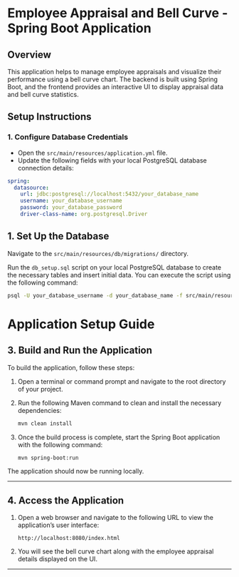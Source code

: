 # Employee Appraisal and Bell Curve - Spring Boot Application

## Overview

This application helps to manage employee appraisals and visualize their performance using a bell curve chart. The backend is built using Spring Boot, and the frontend provides an interactive UI to display appraisal data and bell curve statistics.

## Setup Instructions

### 1. Configure Database Credentials

- Open the `src/main/resources/application.yml` file.
- Update the following fields with your local PostgreSQL database connection details:

```yaml
spring:
  datasource:
    url: jdbc:postgresql://localhost:5432/your_database_name
    username: your_database_username
    password: your_database_password
    driver-class-name: org.postgresql.Driver
```



## 1. Set Up the Database

Navigate to the `src/main/resources/db/migrations/` directory.

Run the `db_setup.sql` script on your local PostgreSQL database to create the necessary tables and insert initial data. You can execute the script using the following command:

```bash
psql -U your_database_username -d your_database_name -f src/main/resources/db/migrations/db_setup.sql
```
# Application Setup Guide

## 3. Build and Run the Application

To build the application, follow these steps:

1. Open a terminal or command prompt and navigate to the root directory of your project.

2. Run the following Maven command to clean and install the necessary dependencies:

    ```bash
    mvn clean install
    ```

3. Once the build process is complete, start the Spring Boot application with the following command:

    ```bash
    mvn spring-boot:run
    ```

The application should now be running locally.

---

## 4. Access the Application

1. Open a web browser and navigate to the following URL to view the application’s user interface:

    ```text
    http://localhost:8080/index.html
    ```

2. You will see the bell curve chart along with the employee appraisal details displayed on the UI.

---

